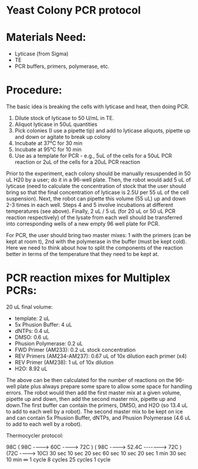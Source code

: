 # Yeast Colony PCR protocol

# Materials Need:

 - Lyticase (from Sigma)
 - TE 
 - PCR buffers, primers, polymerase, etc.

# Procedure:

The basic idea is breaking the cells with lyticase and heat, then doing PCR.

  1. Dilute stock of lyticase to 50 U/mL in TE.
  2. Aliquot lyticase in 50uL quantities
  3. Pick colonies (I use a pipette tip) and add to lyticase aliquots, pipette up and down or agitate to break up colony
  4. Incubate at 37°C for 30 min
  5. Incubate at 95°C for 10 min
  6. Use as a template for PCR - e.g., 5uL of the cells for a 50uL PCR reaction or 2uL of the cells for a 20uL PCR reaction 


Prior to the experiment, each colony should be manually resuspended in 50 uL H20 by a user; do it in a 96-well plate. Then, the robot would add 5 uL of lyticase (need to calculate the concentration of stock that the user should bring so that the final concentration of lyticase is 2.5U per 55 uL of the cell suspension). Next, the robot can pipette this volume (55 uL) up and down 2-3 times in each well. Steps 4 and 5 involve incubations at different temperatures (see above). Finally, 2 uL / 5 uL (for 20 uL or 50 uL PCR reaction respectively) of the lysate from each well should be transferred into corresponding wells of a new empty 96 well plate for PCR.

For PCR, the user should bring two master mixes: 1 with the primers (can be kept at room t), 2nd with the polymerase in the buffer (must be kept cold). Here we need to think about how to split the components of the reaction better in terms of the temperature that they need to be kept at.

# PCR reaction mixes for Multiplex PCRs: 
 20 uL final volume:
  - template: 2 uL
  - 5x Phusion Buffer: 4 uL
  - dNTPs: 0.4 uL
  - DMSO: 0.6 uL
  - Phusion Polymerase: 0.2 uL
  - FWD Primer (AM233): 0.2 uL stock concentration
  - REV Primers (AM234-AM237): 0.67 uL of 10x dilution each primer (x4)
  - REV Primer (AM238): 1 uL of 10x dilution
  - H2O: 8.92 uL

The above can be then calculated for the number of reactions on the 96-well plate plus always prepare some spare to allow some space for handling errors. The robot would then add the first master mix at a given volume, pipette up and down, then add the second master mix, pipette up and down.The first buffer can contain the primers, DMSO, and H2O (so 13.4 uL to add to each well by a robot). The second master mix to be kept on ice and can contain 5x Phusion Buffer, dNTPs, and Phusion Polymerase (4.6 uL to add to each well by a robot).

Thermocycler protocol:

   98C               ( 98C  ----> 60C   ----> 72C )          ( 98C  ----> 52.4C   ------->       72C      )         (72C   ---->  10C)
   30 sec           10 sec      20 sec       60 sec            10 sec      20 sec            1 min 30 sec            10 min        ∞
   1 cycle                     8 cycles                                  25 cycles                                         1 cycle
